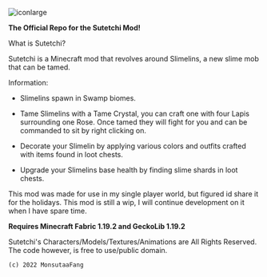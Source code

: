 ![iconlarge](https://user-images.githubusercontent.com/117858041/209438920-4404c180-787d-4922-9268-230de15b1573.png)


**The Official Repo for the Sutetchi Mod!**

What is Sutetchi?

Sutetchi is a Minecraft mod that revolves around Slimelins, a new slime mob that can be tamed.

Information:

* Slimelins spawn in Swamp biomes.

* Tame Slimelins with a Tame Crystal, you can craft one with four Lapis surrounding one Rose. Once tamed they will fight for you and can be commanded to sit by right clicking on.

* Decorate your Slimelin by applying various colors and outfits crafted with items found in loot chests.

* Upgrade your Slimelins base health by finding slime shards in loot chests.

This mod was made for use in my single player world, but figured id share it for the holidays. This mod is still a wip, I will continue development on it when I have spare time.

**Requires Minecraft Fabric 1.19.2 and GeckoLib 1.19.2**

Sutetchi's Characters/Models/Textures/Animations are All Rights Reserved.
The code however, is free to use/public domain.

    (c) 2022 MonsutaaFang
